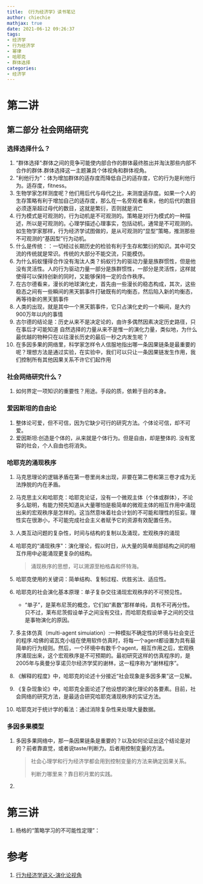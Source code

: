 ```yaml
---
title: 《行为经济学》读书笔记
author: chiechie
mathjax: true
date: 2021-06-12 09:26:37
tags:
- 经济学
- 行为经济学
- 幂律
- 哈耶克
- 群体选择 
categories:
- 经济学
---
```


# 第二讲

## 第二部分 社会网络研究

### 选择选择什么？

1. “群体选择”:群体之间的竞争可能使内部合作的群体最终胜出并淘汰那些内部不合作的群体.群体选择这一主题兼具个体视角和群体视角。
2. "利他行为"：体为增加群体的适存度而降低自己的适存度，它的行为是利他行为。适存度，fitness。
3. 生物学家怎样测度呢？他们用后代与母代之比，来测度适存度。如果一个人的生存策略有利于增加自己的适存度，那么在一名旁观者看来，他的后代的数目必须逐渐超过母代的数目，这就是繁衍，否则就是消亡
4. 行为模式是可观测的，行为动机是不可观测的。策略是对行为模式的一种描述，所以是可观测的。心理学描述心理事实，包括动机，通常是不可观测的。如生物学家那样，行为经济学试图做的，是从可观测的“显型”策略，推测那些不可观测的“基因型”行为动机。
5. 什么是传统：：一切经过长期历史的检验有利于生存和繁衍的知识。其中可交流的传统就是常识。传统的大部分不能交流，只能模仿。
6. 为什么蚂蚁懂得合作没有淘汰人类？蚂蚁行为的驱动力量是族群惯性，但是他没有灵活性。人的行为驱动力量一部分是族群惯性，一部分是灵活性，这样就使得可以保持创新的同时，又能够保持一定的合作秩序。
7. 在古尔德看来，漫长的地球演化史，首先由一些漫长的稳态构成，其次，这些稳态之间有一些瞬间的黑天鹅事件打破既有的均衡态，然后陷入新的均衡态，再等待新的黑天鹅事件
8. 人类的出现，就是其中一个黑天鹅事件，它只占演化史的一个瞬间，是大约900万年以内的事情
8. 古尔德的结论是：历史从来不是决定论的，由许多偶然因素决定历史路径，只在事后才可能知道
自然选择的力量从来不是惟一的演化力量，类似地，为什么最优越的物种只在以往漫长历史的最后一秒之内发生呢？
10. 在多因多果的网络里，科学家怎样令人信服地指出哪一条因果链条是最重要的呢？理想方法是通过实验，在实验中，我们可以只让一条因果链发生作用，我们控制所有其他因果关系不许它们起作用

### 社会网络研究什么？
1. 如何界定一项知识的重要性？用途。手段的质，依赖于目的本身。


### 爱因斯坦的自由论

1. 整体论可爱，但不可信，因为它缺少可行的研究方法。个体论可信，却不可爱。
2. 爱因斯坦:创造是个体的，从来就是个体行为。但是自由，却是整体的. 没有宽容的社会，个人自由也将消失。
   
### 哈耶克的涌现秩序
1. 马克思理论的逻辑矛盾在第一卷里尚未出现，非要在第二卷和第三卷才成为无法挣脱的内在矛盾。
1. 马克思主义和哈耶克：哈耶克论证，没有一个微观主体（个体或群体），不论多么聪明，有能力预先知道从大量哪怕是极简单的微观主体的相互作用中涌现出来的宏观秩序是怎样的。这当然意味着社会计划的不可能和理性的狂妄。理性实在很渺小，不可能完成社会主义者赋予它的资源有效配置任务。
   
5. 人类互动问题的复杂性，时间与结构的复制以及涌现，宏观秩序的涌现
6. 哈耶克的“涌现秩序"：演化理论，假以时日，从大量的简单局部结构之间的相互作用中必能涌现更复杂的结构。
   
   > 涌现秩序的思想，可以溯源至柏格森和怀特海。
7. 哈耶克使用的关键词：简单结构、复制过程、优胜劣汰、适应性。
8. 哈耶克的社会演化基本原理：单子复杂交往涌现宏观秩序的不可预见性。
    - “单子”，是莱布尼茨的概念，它们如“素数”那样单纯，具有不可再分性。只不过，莱布尼茨假设单子之间没有交往，而哈耶克假设单子之间的交往是事物演化的原因。
9. 多主体仿真（multi-agent simuiation）:一种模拟不确定性的环境与社会变迁的程序.哈佛的诺瓦克小组在使用软件仿真时，将每一个agent都设置为具有最简单的行为规则。然后，一个环境中有数千个agent，相互作用之后，宏观秩序涌现出来，这个宏观秩序是不可预期的。最初研究这样的仿真程序的，是2005年与奥曼分享诺贝尔经济学奖的谢林，这一程序称为“谢林程序”。
10. 《解释的程度》中，哈耶克的论述十分接近“社会现象是多因多果”这一见解。
11. 《复杂现象论》中，哈耶克全面论述了他设想的演化理论的各要素。目前，社会网络的研究方法，是最适合研究哈耶克涌现秩序的实证方法。
12. 哈耶克对于统计学的看法：通过消除复杂性来处理大量数据。


### 多因多果模型

1. 多因多果网络中，那一条因果链条是重要的？以及如何论证出这个结论是对的？前者靠直觉，或者说taste/判断力。后者用控制变量的方法。
   
   > 社会心理学和行为经济学都会用到控制变量的方法来确定因果关系。
   > 
   > 判断力哪里来？靠日积月累的实践。 
2. 

# 第三讲

1. 杨格的“策略学习的不可能性定理”：

# 参考

1. [行为经济学讲义-演化论视角](https://weread.qq.com/web/reader/b48321a058a8aeb48d182ac)